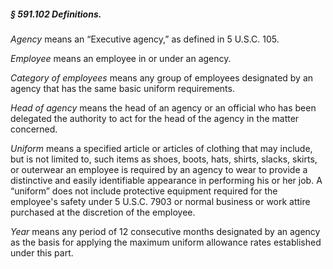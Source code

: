 ##### § 591.102 Definitions. #####

*Agency* means an “Executive agency,” as defined in 5 U.S.C. 105.

*Employee* means an employee in or under an agency.

*Category of employees* means any group of employees designated by an agency that has the same basic uniform requirements.

*Head of agency* means the head of an agency or an official who has been delegated the authority to act for the head of the agency in the matter concerned.

*Uniform* means a specified article or articles of clothing that may include, but is not limited to, such items as shoes, boots, hats, shirts, slacks, skirts, or outerwear an employee is required by an agency to wear to provide a distinctive and easily identifiable appearance in performing his or her job. A “uniform” does not include protective equipment required for the employee's safety under 5 U.S.C. 7903 or normal business or work attire purchased at the discretion of the employee.

*Year* means any period of 12 consecutive months designated by an agency as the basis for applying the maximum uniform allowance rates established under this part.